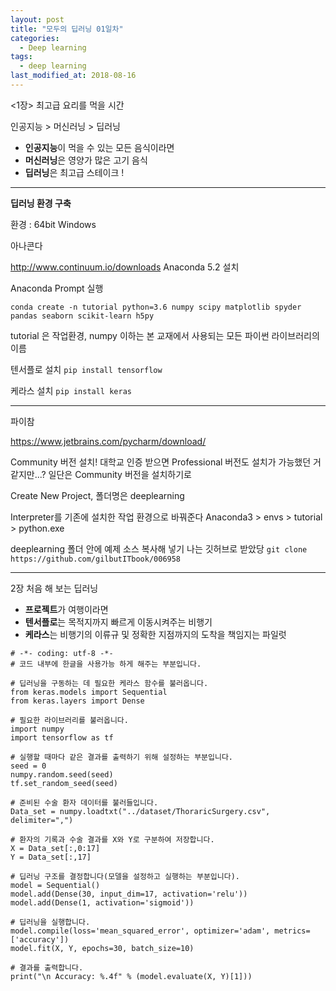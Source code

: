 ```yaml
---
layout: post
title: "모두의 딥러닝 01일차"
categories:
  - Deep learning
tags:
  - deep learning
last_modified_at: 2018-08-16
---
```


<1장> 최고급 요리를 먹을 시간

인공지능 > 머신러닝 > 딥러닝

* <b>인공지능</b>이 먹을 수 있는 모든 음식이라면
* <b>머신러닝</b>은 영양가 많은 고기 음식
* <b>딥러닝</b>은 최고급 스테이크 !
  
---

<b>딥러닝 환경 구축</b>

환경 : 64bit Windows

아나콘다

http://www.continuum.io/downloads
Anaconda 5.2 설치

Anaconda Prompt 실행

```
conda create -n tutorial python=3.6 numpy scipy matplotlib spyder pandas seaborn scikit-learn h5py
```
tutorial 은 작업환경, numpy 이하는 본 교재에서 사용되는 모든 파이썬 라이브러리의 이름


텐서플로 설치
```pip install tensorflow```

케라스 설치
```pip install keras```
 
---

파이참

https://www.jetbrains.com/pycharm/download/

Community 버전 설치!
대학교 인증 받으면 Professional 버전도 설치가 가능했던 거 같지만...? 일단은 Community 버전을 설치하기로

Create New Project, 폴더명은 deeplearning

Interpreter를 기존에 설치한 작업 환경으로 바꿔준다
Anaconda3 > envs > tutorial > python.exe

deeplearning 폴더 안에 예제 소스 복사해 넣기
나는 깃허브로 받았당
```git clone https://github.com/gilbutITbook/006958```


---
2장 처음 해 보는 딥러닝

* <b>프로젝트</b>가 여행이라면
* <b>텐서플로</b>는 목적지까지 빠르게 이동시켜주는 비행기
* <b>케라스</b>는 비행기의 이류규 및 정확한 지점까지의 도착을 책임지는 파일럿
  
  
```
# -*- coding: utf-8 -*-
# 코드 내부에 한글을 사용가능 하게 해주는 부분입니다.

# 딥러닝을 구동하는 데 필요한 케라스 함수를 불러옵니다.
from keras.models import Sequential
from keras.layers import Dense

# 필요한 라이브러리를 불러옵니다.
import numpy
import tensorflow as tf

# 실행할 때마다 같은 결과를 출력하기 위해 설정하는 부분입니다.
seed = 0
numpy.random.seed(seed)
tf.set_random_seed(seed)

# 준비된 수술 환자 데이터를 불러들입니다.
Data_set = numpy.loadtxt("../dataset/ThoraricSurgery.csv", delimiter=",")

# 환자의 기록과 수술 결과를 X와 Y로 구분하여 저장합니다.
X = Data_set[:,0:17]
Y = Data_set[:,17]

# 딥러닝 구조를 결정합니다(모델을 설정하고 실행하는 부분입니다).
model = Sequential()
model.add(Dense(30, input_dim=17, activation='relu'))
model.add(Dense(1, activation='sigmoid'))

# 딥러닝을 실행합니다.
model.compile(loss='mean_squared_error', optimizer='adam', metrics=['accuracy'])
model.fit(X, Y, epochs=30, batch_size=10)

# 결과를 출력합니다.
print("\n Accuracy: %.4f" % (model.evaluate(X, Y)[1]))

```
  
